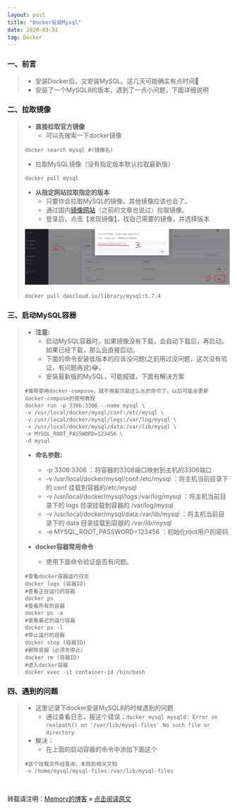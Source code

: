 ```yaml
---
layout: post
title: "Docker安装Mysql"
date: 2020-03-31
tag: Docker
---
```

### 一、前言

> * 安装Docker后，又安装MySQL。这几天可能确实有点时间🤣
> * 安装了一个MySQL8的版本，遇到了一点小问题，下面详细说明

### 二、拉取镜像

> * **直接拉取官方镜像**
>   - 可以先搜索一下docker镜像
>
>```shell
> docker search mysql #(镜像名)
>```
>   - 拉取MySQL镜像（没有指定版本默认拉取最新版）
>
>```shell
> docker pull mysql 
>```
> * **从指定网站拉取指定的版本**
>   - 只要你会拉取MySQL的镜像，其他镜像应该也会了。
>   - 通过国内[镜像网站](https://www.daocloud.io/)（之前的文章也说过）拉取镜像。
>   - 登录后，点击【发现镜像】。找自己需要的镜像，并选择版本
>
> ![Docker](/images/Docker/001.jpg)
>
>```shell
> docker pull daocloud.io/library/mysql:5.7.4
>```

### 三、启动MySQL容器

> * **注意:**
>   - 启动MySQL容器时，如果镜像没有下载，会自动下载后，再启动。如果已经下载，那么会直接启动。
>   - 下面的命令安装低版本的应该没问题(之前用过没问题，这次没有验证，有问题再说)😂。
>   - 安装最新版的MySQL，可能报错，下面有解决方案
>
>```shell
> #推荐使用docker-compose，就不用每次敲这么长的命令了。以后可能会更新docker-compose的使用教程
> docker run -p 3306:3306 --name mysql \
> -v /usr/local/docker/mysql/conf:/etc/mysql \
> -v /usr/local/docker/mysql/logs:/var/log/mysql \
> -v /usr/local/docker/mysql/data:/var/lib/mysql \
> -e MYSQL_ROOT_PASSWORD=123456 \
> -d mysql
>```
> * **命名参数:**
>   - -p 3306:3306 ：将容器的3306端口映射到主机的3306端口
>   - -v /usr/local/docker/mysql/conf:/etc/mysql ：将主机当前目录下的 conf 挂载到容器的/etc/mysql 
>   - -v /usr/local/docker/mysql/logs:/var/log/mysql ：将主机当前目录下的 logs 目录挂载到容器的 /var/log/mysql 
>   - -v /usr/local/docker/mysql/data:/var/lib/mysql ：将主机当前目录下的 data 目录挂载到容器的 /var/lib/mysql 
>   - -e MYSQL\_ROOT\_PASSWORD=123456 ：初始化root用户的密码
>
> * **docker容器常用命令**
>   - 使用下面命令验证是否有问题。
>
>```shell
> #查看docker容器运行日志
> docker logs (容器ID)
> #查看正在运行的容器
> docker ps
> #查看所有的容器
> docker ps -a
> #查看最近的运行容器
> docker ps -l
> #停止运行的容器
> docker stop (容器ID)  
> #删除容器（必须先停止）
> docker rm (容器ID)
> #进入docker容器
> docker exec -it container-id /bin/bash
>```

### 四、遇到的问题

> * 这里记录下docker安装MySQL8的时候遇到的问题
>   - 通过查看日志，报这个错误：`docker mysql mysqld: Error on realpath() on '/var/lib/mysql-files' No such file or directory`
> * 解决：
>   - 在上面的启动容器的命令中添加下面这个
>
>```shell
> #这个挂载文件经查询，未找到相关文档
> -v /home/mysql/mysql-files:/var/lib/mysql-files
>```

<br>
    
转载请注明：[Memory的博客](https://www.shendonghai.com) » [点击阅读原文](http://www.shendonghai.com/2020/03/Docker%E5%AE%89%E8%A3%85Mysql/) 